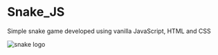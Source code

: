 # Snake_JS

Simple snake game developed using vanilla JavaScript, HTML and CSS

![snake logo](https://handsontek.net/images/Teams/Snake/hero.png)
